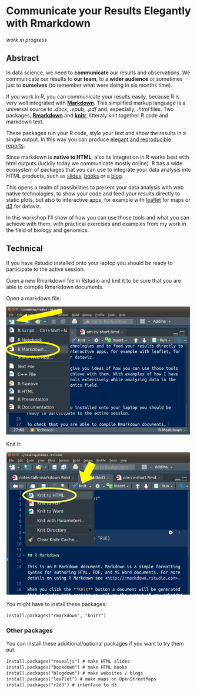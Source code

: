 # Communicate your Results Elegantly with Rmarkdown

*work in progress*

## Abstract

In data science, we need to **communicate** our results and observations. We communicate our results to **our team**, to a **wider audience** or sometimes  just to **ourselves** (to remember what were doing in six months time).

If you work in R, you can communicate your results easily, because R is very well integrated with [**Markdown**](https://en.wikipedia.org/wiki/Markdown). This simplified markup language is a universal source to *.docx, .epub, .pdf* and, especially, *.html* files. Two packages, [**Rmarkdown**](https://bookdown.org/yihui/rmarkdown/) and [**knitr**](https://yihui.name/knitr/), litteraly knit together R code and markdown text.

These packages run your R code, style your text and show the results in a single output. In this way you can produce [elegant and reproducible reports](https://rmarkdown.rstudio.com/).

Since markdown is **native to HTML**, also its integration in R works best with html outputs (luckily today we communicate mostly online). R has a wide ecosystem of packages that you can use to integrate your data analysis into HTML products, such as [slides](https://revealjs.com/#/), [books](https://bookdown.org/) or a [blog](https://alison.rbind.io/post/up-and-running-with-blogdown/).

This opens a realm of possibilities to present your data analysis with web native technologies, to show your code and feed your results directly to static plots, but also to interactive apps, for example with [leaflet](https://rstudio.github.io/leaflet/) for maps or [d3](https://rstudio.github.io/r2d3/) for dataviz.

In this workshop I'll show of how you can use those tools and what you can achieve with them, with practical exercises and examples from my work in the field of biology and genomics.

## Technical

If you have Rstudio installed onto your laptop you should be ready to participate to the active session.

Open a new Rmarkdown file in Rstudio and knit it to be sure that you are able to compile Rmarkdown documents.

Open a markdown file:

<img src="img/open-file.png" alt="open markdown file" width="500px">

Knit it:

<img src="img/knit-file.png" alt="open markdown file" width="500px">

You might have to install these packages:

```{r}
install.packages("rmarkdown", "knitr")
```

### Other packages

You can install these additional/optional packages if you want to try them out.

```{r}
install.packages("revealjs") # make HTML slides
install.packages("bookdown") # make HTML books
install.packages("blogdown") # make websites / blogs
install.packages("leaflet") # make maps on OpenStreetMaps
install.packages("r2d3") # interface to d3
```
